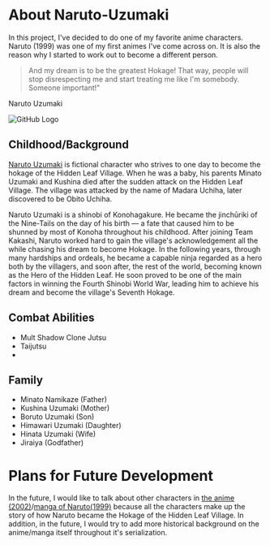 # About Naruto-Uzumaki

  In this project, I've decided to do one of my favorite anime characters. Naruto (1999) was one of my first animes I've come across on. It is also the reason why I started to work out to become a different person. 


> And my dream is to be the greatest Hokage! That way, people will stop disrespecting me and start treating me like I'm somebody. Someone important!"

Naruto Uzumaki 

![GitHub Logo](https://wallpapercave.com/wp/wp2001685.png)




## Childhood/Background

[Naruto Uzumaki](https://www.amazon.co.uk/CoolChange-Kakemono-Roll-up-Poster-Naruto/dp/B00XIAR3AO) is fictional character who strives to one day to become the hokage of the Hidden Leaf Village. When he was a baby, his parents Minato Uzumaki and Kushina died after the sudden attack on the Hidden Leaf Village. The village was attacked by the name of Madara Uchiha, later discovered to be Obito Uchiha. 

Naruto Uzumaki is a shinobi of Konohagakure. He became the jinchūriki of the Nine-Tails on the day of his birth — a fate that caused him to be shunned by most of Konoha throughout his childhood. After joining Team Kakashi, Naruto worked hard to gain the village's acknowledgement all the while chasing his dream to become Hokage. In the following years, through many hardships and ordeals, he became a capable ninja regarded as a hero both by the villagers, and soon after, the rest of the world, becoming known as the Hero of the Hidden Leaf. He soon proved to be one of the main factors in winning the Fourth Shinobi World War, leading him to achieve his dream and become the village's Seventh Hokage.


## Combat Abilities

 - Mult Shadow Clone Jutsu 
 - Taijutsu
 -
 
 ## 

## Family

 - Minato Namikaze (Father)
 - Kushina Uzumaki (Mother)
 - Boruto Uzumaki (Son)
 - Himawari Uzumaki (Daughter)
 - Hinata Uzumaki (Wife)
 - Jiraiya (Godfather) 


# Plans for Future Development
In the future, I would like to talk about other characters in [the anime (2002)](https://www.imdb.com/title/tt0409591/)/[manga of Naruto(1999)](https://en.wikipedia.org/wiki/List_of_Naruto_volumes) because all the characters make up the story of how Naruto became the Hokage of the Hidden Leaf Village. In addition, in the future, I would try to add more historical background on the anime/manga itself throughout it's serialization. 

